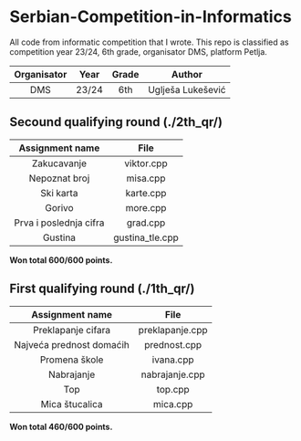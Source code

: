 # Serbian-Competition-in-Informatics
All code from informatic competition that I wrote. This repo is classified as competition year 23/24, 6th grade, organisator DMS, platform Petlja.

| Organisator        |   Year  | Grade | Author |
| :----------------: | :------:| :----:| :----: |
| DMS        |   23/24   | 6th | Uglješa Lukešević |

## Secound qualifying round (./2th_qr/)

| Assignment name    | File |
| :--------: | :-------: |
| Zakucavanje  | viktor.cpp    |
| Nepoznat broj | misa.cpp     |
| Ski karta    | karte.cpp    |
| Gorivo    | more.cpp    |
| Prva i poslednja cifra    | grad.cpp    
| Gustina   | gustina_tle.cpp    |

**Won total 600/600 points.**

## First qualifying round (./1th_qr/)

| Assignment name    | File |
| :--------: | :-------: |
| Preklapanje cifara  | preklapanje.cpp    |
|  Najveća prednost domaćih | prednost.cpp     |
| Promena škole    | ivana.cpp    |
| Nabrajanje    | nabrajanje.cpp    |
| Top    | top.cpp    
| Mica štucalica   | mica.cpp    |

**Won total 460/600 points.**
